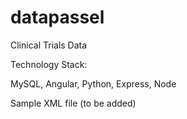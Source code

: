 # datapassel

Clinical Trials Data

Technology Stack:

MySQL, Angular, Python, Express, Node

Sample XML file (to be added)
